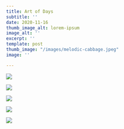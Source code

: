 ```yaml
---
title: Art of Days
subtitle: ''
date: 2020-11-16
thumb_image_alt: lorem-ipsum
image_alt: ''
excerpt: ''
template: post
thumb_image: "/images/melodic-cabbage.jpeg"
image: ''

---
```

![](/images/person03.jpeg)

![](/images/empty_100.png)

![](/images/person02.jpeg)

![](/images/empty_100.png)

![](/images/person01.jpeg)